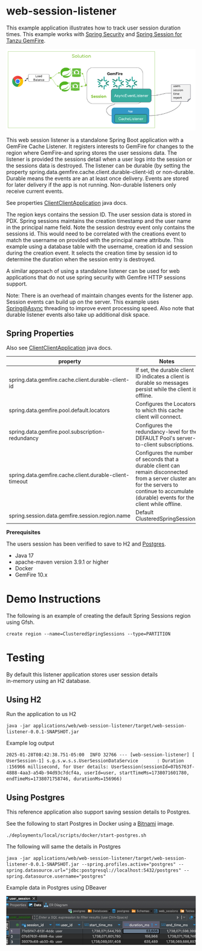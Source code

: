 # web-session-listener

This example application illustrates how to track user session duration times.
This example works with [Spring Security](https://spring.io/projects/spring-security) and
[Spring Session for Tanzu GemFire](https://techdocs.broadcom.com/us/en/vmware-tanzu/data-solutions/spring-session-for-tanzu-gemfire/1-0/gf-ss-1-0/index.html).

![session-listener-architecture.png](docs/images/session-listener-architecture.png)

This web session listener is a standalone Spring Boot application with a GemFire Cache Listener. 
It registers interests to GemFire for changes to the region where GemFire-and spring stores the user sessions data.
The listener is provided the sessions detail when a user logs into the session or the sessions data is destroyed. 
The listener can be durable (by setting the property spring.data.gemfire.cache.client.durable-client-id) 
or non-durable. Durable means the events are an at least once delivery. Events are stored for later 
delivery if the app is not running.  Non-durable listeners only receive current events.

See properties [ClientClientApplication](https://gemfire.dev/api/spring-data/3.1-gemfire-10.1/org/springframework/data/gemfire/config/annotation/ClientCacheApplication) java docs.

The region keys contains the session ID. The user session data is stored in PDX. 
Spring sessions maintains the creation timestamp and the user name in the principal name field.
Note the session destroy event only contains the sessions id. This would need to be correlated with 
the creations event to match the username on provided with the principal name attribute. 
This example using a database table with the username, creation id and session during the creation event.
It selects the creation time by session id to determine the duration when the session entry is destroyed.

A similar approach of using a standalone listener  can be used for web applications that do not use spring security with Gemfire HTTP sessions support.

Note: There is an overhead of maintain changes events for the listener app. 
Session events can build up on the server. This example uses [Spring@Async](https://spring.io/guides/gs/async-method) threading 
to improve event processing speed. Also note that durable listener events also take up additional disk space.


## Spring Properties

Also see [ClientClientApplication](https://gemfire.dev/api/spring-data/3.1-gemfire-10.1/org/springframework/data/gemfire/config/annotation/ClientCacheApplication) java docs.

| property                                                | Notes                                                                                                                                                                                             |
|---------------------------------------------------------|---------------------------------------------------------------------------------------------------------------------------------------------------------------------------------------------------|
| spring.data.gemfire.cache.client.durable-client-id      | If set, the durable client ID indicates a client is durable so messages persist while the client is offline.                                                                                      |
 | spring.data.gemfire.pool.default.locators               | Configures the Locators to which this cache client will connect.                                                                                                                                  |
| spring.data.gemfire.pool.subscription-redundancy        | Configures the redundancy-level for the DEFAULT Pool's server-to-client subscriptions.                                                                                                            |
| spring.data.gemfire.cache.client.durable-client-timeout | Configures the number of seconds that a durable client can remain disconnected from a server cluster and for the servers to continue to accumulate (durable) events for the client while offline. |
| spring.session.data.gemfire.session.region.name         | Default ClusteredSpringSessions                                                                                                                                                                   |


**Prerequisites**

The users session has been verified to save to H2 and [Postgres](https://www.vmware.com/products/app-platform/tanzu-for-postgres).


- Java 17
- apache-maven version 3.9.1 or higher
- Docker
- GemFire 10.x


# Demo Instructions


The following is an example of creating the default Spring Sessions region
using Gfsh.


```shell
create region --name=ClusteredSpringSessions --type=PARTITION
```

# Testing

By default this listener application stores user session details  
in-memory using an H2 database.


## Using H2
Run the application to us H2

```shell
java -jar applications/web/web-session-listener/target/web-session-listener-0.0.1-SNAPSHOT.jar
```


Example log output

```shell
2025-01-28T08:42:38.751-05:00  INFO 32766 --- [web-session-listener] [  UserSession-1] s.g.s.w.s.s.UserSessionDataService       : Duration :156966 millisecond, for User details: UserSession(sessionId=07b5763f-4888-4aa3-a54b-94d93c7dcf4a, userId=user, startTimeMs=1738071601780, endTimeMs=1738071758746, durationMs=156966) 
```

## Using Postgres 


This reference application also support saving session details to Postgres.

See the following to start Postgres in Docker using a [Bitnami](https://bitnami.com/) image.

```shell
./deployments/local/scripts/docker/start-postgres.sh
```


The following will same the details in Postgres

```shell
java -jar applications/web/web-session-listener/target/web-session-listener-0.0.1-SNAPSHOT.jar --spring.profiles.active="postgres" --spring.datasource.url="jdbc:postgresql://localhost:5432/postgres" --spring.datasource.username="postgres"
```

Example data in Postgres using DBeaver

![postgres-user-sessions.png](docs/images/postgres-user-sessions.png)